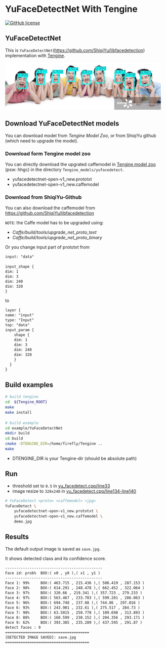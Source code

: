 # YuFaceDetectNet With Tengine

[![GitHub license](http://OAID.github.io/pics/apache_2.0.svg)](./LICENSE)

## YuFaceDetectNet
This is `YuFaceDetectNet`(https://github.com/ShiqiYu/libfacedetection) implementation with [Tengine](https://github.com/OAID/Tengine).



![](imgs/save.jpg)


## Download YuFaceDetectNet models

You can download model from *Tengine Model Zoo*, or from ShiqiYu github (which need to upgrade the model).

### **Download form Tengine model zoo**
You can directly download the upgrated caffemodel in [Tengine model zoo](https://pan.baidu.com/s/1Ar9334MPeIV1eq4pM1eI-Q) (psw: hhgc) in the directory `Tengine_models/yufacedetect`.


- yufacedetectnet-open-v1_new.prototxt
- yufacedetectnet-open-v1_new.caffemodel

### **Download from ShiqiYu-Github**
You can also download the caffemodel from https://github.com/ShiqiYu/libfacedetection

`NOTE`: the Caffe model has to be upgraded using:
- *Caffe/build/tools/upgrade_net_proto_text*
- *Caffe/build/tools/upgrade_net_proto_binary*
  
Or you change input part of prototxt from
```
input: "data"

input_shape {
dim: 1
dim: 3
dim: 240
dim: 320
}
```
to
 
```
layer {
name: "input"
type: "Input"
top: "data"
input_param {
    shape {
    dim: 1
    dim: 3
    dim: 240
    dim: 320
    }
  }
}
```

## Build examples

```bash
# build tengine
cd  ${Tengine_ROOT}
make
make install

# build example
cd example/YuFaceDetectNet
mkdir build
cd build
cmake -DTENGINE_DIR=/home/firefly/Tengine ..
make
```
* DTENGINE_DIR is your Tengine-dir (should be absolute path)
## Run
* threshold set to `0.5` in [yu_facedetect.cpp/line33](yu_facedetect.cpp#L33)
* image resize to `320x240` in [yu_facedetect.cpp/line134-line140](yu_facedetect.cpp#L134-L140)
```bash
# YuFaceDetect <proto> <caffemodel> <jpg>
YuFaceDetect \
    yufacedetectnet-open-v1_new.prototxt \
    yufacedetectnet-open-v1_new.caffemodel \
    demo.jpg
```

## Results
The default output image is saved as `save.jpg`.
    
It shows detected class and its confidence score.

```
--------------------------------------------
Face id: prob%  BOX:( x0 , y0 ),( x1 , y1 )
--------------------------------------------
Face 1: 99%     BOX:( 463.715 , 215.436 ),( 508.419 , 287.153 )
Face 2: 98%     BOX:( 614.291 , 248.478 ),( 662.452 , 322.064 )
Face 3: 97%     BOX:( 320.66 , 219.341 ),( 357.723 , 279.233 )
Face 4: 97%     BOX:( 563.467 , 233.703 ),( 599.201 , 286.063 )
Face 5: 96%     BOX:( 694.748 , 237.08 ),( 744.06 , 297.016 )
Face 6: 93%     BOX:( 243.901 , 232.61 ),( 275.517 , 284.73 )
Face 7: 90%     BOX:( 63.5015 , 250.778 ),( 109.698 , 313.893 )
Face 8: 88%     BOX:( 160.599 , 230.152 ),( 204.356 , 293.171 )
Face 9: 62%     BOX:( 393.385 , 235.289 ),( 437.595 , 291.87 )
detect faces : 9
======================================
[DETECTED IMAGE SAVED]: save.jpg
======================================
```

